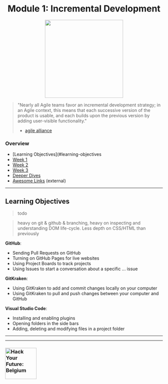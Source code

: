 <h1 id='top' align="center">Module 1: Incremental Development</h1>

<div align="center">
  <a href="https://hackyourfuture.be" target="_blank">
    <img src="https://user-images.githubusercontent.com/18554853/63941625-4c7c3d00-ca6c-11e9-9a76-8d5e3632fe70.jpg" width="250" height="250"/>
  </a>
</div>

> "Nearly all Agile teams favor an incremental development strategy;
in an Agile context, this means that each successive version of the product is usable,
and each builds upon the previous version by adding user-visible functionality."
> - [agile alliance](https://www.agilealliance.org/glossary/incremental-development)

### Overview

* [Learning Objectives](#learning-objectives
* [Week 1](./week-1)
* [Week 2](./week-2)
* [Week 3](./week-3)
* [Deeper Dives](./deeper-dives.md)
* [Awesome Links](https://awesome.hackyourfuture.be) (external)

---

## Learning Objectives

> todo

> heavy on git & github & branching, heavy on inspecting and understanding DOM life-cycle. Less depth on CSS/HTML than previously


__GitHub__:

* Sending Pull Requests on GitHub
* Turning on GitHub Pages for live websites
* Using Project Boards to track projects
* Using Issues to start a conversation about a specific ... issue

__GitKraken__:

* Using GitKraken to add and commit changes locally on your computer
* Using GitKraken to pull and push changes between your computer and GitHub

__Visual Studio Code__:

* Installing and enabling plugins
* Opening folders in the side bars
* Adding, deleting and modifying files in a project folder


---
---

### <a href="https://hackyourfuture.be" target="_blank"><img src="https://user-images.githubusercontent.com/18554853/63941625-4c7c3d00-ca6c-11e9-9a76-8d5e3632fe70.jpg" width="100" height="100" alt="Hack Your Future: Belgium"></a>
